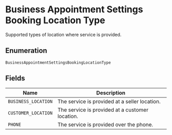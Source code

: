 
# Business Appointment Settings Booking Location Type

Supported types of location where service is provided.

## Enumeration

`BusinessAppointmentSettingsBookingLocationType`

## Fields

| Name | Description |
|  --- | --- |
| `BUSINESS_LOCATION` | The service is provided at a seller location. |
| `CUSTOMER_LOCATION` | The service is provided at a customer location. |
| `PHONE` | The service is provided over the phone. |

